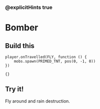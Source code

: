### @explicitHints true

# Bomber

## Build this

```blocks
player.onTravelled(FLY, function () {
    mobs.spawn(PRIMED_TNT, pos(0, -1, 0))
})
```

```template
{}
```

## Try it!

Fly around and rain destruction.